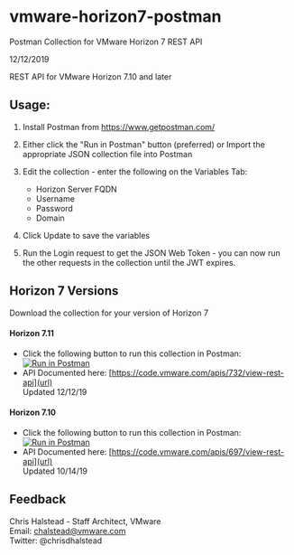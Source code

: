 # vmware-horizon7-postman
Postman Collection for VMware Horizon 7 REST API

12/12/2019

REST API for VMware Horizon 7.10 and later

## Usage:

1. Install Postman from https://www.getpostman.com/

2. Either click the "Run in Postman" button (preferred) or Import the appropriate JSON collection file into Postman 

3. Edit the collection - enter the following on the Variables Tab:

	- Horizon Server FQDN
	- Username
	- Password	
	- Domain

4. Click Update to save the variables

5. Run the Login request to get the JSON Web Token - you can now run the other requests in the collection until the JWT expires.

## Horizon 7 Versions
Download the collection for your version of Horizon 7


#### Horizon 7.11

- Click the following button to run this collection in Postman: [![Run in Postman](https://run.pstmn.io/button.svg)](https://app.getpostman.com/run-collection/de27a9ea33f1752e6092)
- API Documented here: [https://code.vmware.com/apis/732/view-rest-api](url)  
Updated 12/12/19


#### Horizon 7.10

- Click the following button to run this collection in Postman: [![Run in Postman](https://run.pstmn.io/button.svg)](https://app.getpostman.com/run-collection/0bd9b80c00d4144abb75)
- API Documented here: [https://code.vmware.com/apis/697/view-rest-api](url)  
Updated 10/14/19


## Feedback


Chris Halstead - Staff Architect, VMware  
Email: chalstead@vmware.com  
Twitter: @chrisdhalstead

